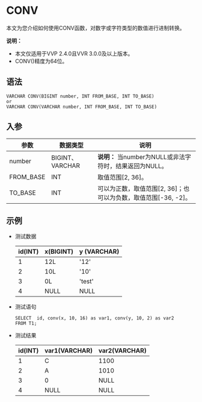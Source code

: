 # CONV

本文为您介绍如何使用CONV函数，对数字或字符类型的数值进行进制转换。

**说明：**

-   本文仅适用于VVP 2.4.0且VVR 3.0.0及以上版本。
-   CONV\(\)精度为64位。

## 语法

```
VARCHAR CONV(BIGINT number, INT FROM_BASE, INT TO_BASE)
or 
VARCHAR CONV(VARCHAR number, INT FROM_BASE, INT TO_BASE)
```

## 入参

|参数|数据类型|说明|
|--|----|--|
|number|BIGINT、VARCHAR|**说明：** 当number为NULL或非法字符时，结果返回为NULL。 |
|FROM\_BASE|INT|取值范围\[2, 36\]。|
|TO\_BASE|INT|可以为正数，取值范围\[2, 36\]；也可以为负数，取值范围\[-36, -2\]。|

## 示例

-   测试数据

    |id\(INT\)|x\(BIGINT\)|y \(VARCHAR\)|
    |---------|-----------|-------------|
    |1|12L|'12'|
    |2|10L|'10'|
    |3|0L|'test'|
    |4|NULL|NULL|

-   测试语句

    ```
    SELECT  id, conv(x, 10, 16) as var1, conv(y, 10, 2) as var2
    FROM T1;
    ```

-   测试结果

    |id\(INT\)|var1\(VARCHAR\)|var2\(VARCHAR\)|
    |---------|---------------|---------------|
    |1|C|1100|
    |2|A|1010|
    |3|0|NULL|
    |4|NULL|NULL|


